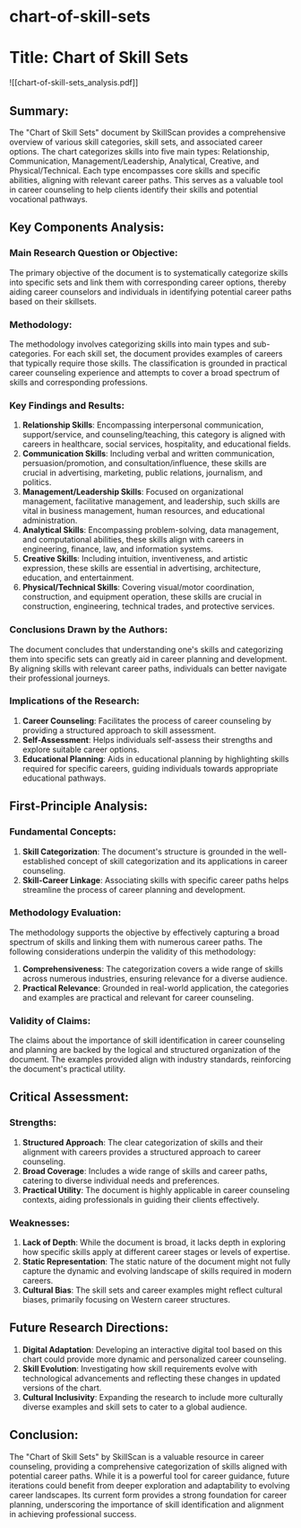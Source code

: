 # chart-of-skill-sets

# Title: Chart of Skill Sets
![[chart-of-skill-sets_analysis.pdf]]

## Summary:
The "Chart of Skill Sets" document by SkillScan provides a comprehensive overview of various skill categories, skill sets, and associated career options. The chart categorizes skills into five main types: Relationship, Communication, Management/Leadership, Analytical, Creative, and Physical/Technical. Each type encompasses core skills and specific abilities, aligning with relevant career paths. This serves as a valuable tool in career counseling to help clients identify their skills and potential vocational pathways.

## Key Components Analysis:

### Main Research Question or Objective:
The primary objective of the document is to systematically categorize skills into specific sets and link them with corresponding career options, thereby aiding career counselors and individuals in identifying potential career paths based on their skillsets.

### Methodology:
The methodology involves categorizing skills into main types and sub-categories. For each skill set, the document provides examples of careers that typically require those skills. The classification is grounded in practical career counseling experience and attempts to cover a broad spectrum of skills and corresponding professions.

### Key Findings and Results:
1. **Relationship Skills**: Encompassing interpersonal communication, support/service, and counseling/teaching, this category is aligned with careers in healthcare, social services, hospitality, and educational fields.
2. **Communication Skills**: Including verbal and written communication, persuasion/promotion, and consultation/influence, these skills are crucial in advertising, marketing, public relations, journalism, and politics.
3. **Management/Leadership Skills**: Focused on organizational management, facilitative management, and leadership, such skills are vital in business management, human resources, and educational administration.
4. **Analytical Skills**: Encompassing problem-solving, data management, and computational abilities, these skills align with careers in engineering, finance, law, and information systems.
5. **Creative Skills**: Including intuition, inventiveness, and artistic expression, these skills are essential in advertising, architecture, education, and entertainment.
6. **Physical/Technical Skills**: Covering visual/motor coordination, construction, and equipment operation, these skills are crucial in construction, engineering, technical trades, and protective services.

### Conclusions Drawn by the Authors:
The document concludes that understanding one's skills and categorizing them into specific sets can greatly aid in career planning and development. By aligning skills with relevant career paths, individuals can better navigate their professional journeys.

### Implications of the Research:
1. **Career Counseling**: Facilitates the process of career counseling by providing a structured approach to skill assessment.
2. **Self-Assessment**: Helps individuals self-assess their strengths and explore suitable career options.
3. **Educational Planning**: Aids in educational planning by highlighting skills required for specific careers, guiding individuals towards appropriate educational pathways.

## First-Principle Analysis:

### Fundamental Concepts:
1. **Skill Categorization**: The document's structure is grounded in the well-established concept of skill categorization and its applications in career counseling.
2. **Skill-Career Linkage**: Associating skills with specific career paths helps streamline the process of career planning and development.

### Methodology Evaluation:
The methodology supports the objective by effectively capturing a broad spectrum of skills and linking them with numerous career paths. The following considerations underpin the validity of this methodology:
1. **Comprehensiveness**: The categorization covers a wide range of skills across numerous industries, ensuring relevance for a diverse audience.
2. **Practical Relevance**: Grounded in real-world application, the categories and examples are practical and relevant for career counseling.

### Validity of Claims:
The claims about the importance of skill identification in career counseling and planning are backed by the logical and structured organization of the document. The examples provided align with industry standards, reinforcing the document's practical utility.

## Critical Assessment:

### Strengths:
1. **Structured Approach**: The clear categorization of skills and their alignment with careers provides a structured approach to career counseling.
2. **Broad Coverage**: Includes a wide range of skills and career paths, catering to diverse individual needs and preferences.
3. **Practical Utility**: The document is highly applicable in career counseling contexts, aiding professionals in guiding their clients effectively.

### Weaknesses:
1. **Lack of Depth**: While the document is broad, it lacks depth in exploring how specific skills apply at different career stages or levels of expertise.
2. **Static Representation**: The static nature of the document might not fully capture the dynamic and evolving landscape of skills required in modern careers.
3. **Cultural Bias**: The skill sets and career examples might reflect cultural biases, primarily focusing on Western career structures.

## Future Research Directions:
1. **Digital Adaptation**: Developing an interactive digital tool based on this chart could provide more dynamic and personalized career counseling.
2. **Skill Evolution**: Investigating how skill requirements evolve with technological advancements and reflecting these changes in updated versions of the chart.
3. **Cultural Inclusivity**: Expanding the research to include more culturally diverse examples and skill sets to cater to a global audience.

## Conclusion:
The "Chart of Skill Sets" by SkillScan is a valuable resource in career counseling, providing a comprehensive categorization of skills aligned with potential career paths. While it is a powerful tool for career guidance, future iterations could benefit from deeper exploration and adaptability to evolving career landscapes. Its current form provides a strong foundation for career planning, underscoring the importance of skill identification and alignment in achieving professional success.